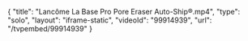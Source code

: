 {
    "title": "Lanc&ocirc;me La Base Pro Pore Eraser Auto-Ship&reg;.mp4",
    "type": "solo",
    "layout": "iframe-static",
    "videoId": "99914939",
    "url": "\/tvpembed\/99914939"
}